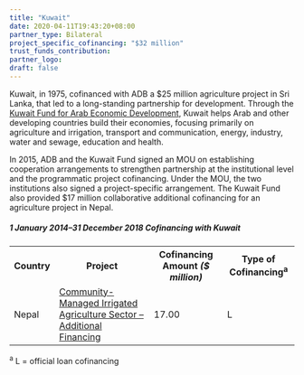 ```yaml
---
title: "Kuwait"
date: 2020-04-11T19:43:20+08:00
partner_type: Bilateral
project_specific_cofinancing: "$32 million"
trust_funds_contribution: 
partner_logo:
draft: false
---
```


Kuwait, in 1975, cofinanced with ADB a $25 million agriculture project in Sri Lanka, that led to a long-standing partnership for development. Through the <a href="https://www.kuwait-fund.org/ar/web/kfund/home" target="_blank">Kuwait Fund for Arab Economic Development</a>, Kuwait helps Arab and other developing countries build their economies, focusing primarily on agriculture and irrigation, transport and communication, energy, industry, water and sewage, education and health.  

In 2015, ADB and the Kuwait Fund signed an MOU on establishing cooperation arrangements to strengthen partnership at the institutional level and the programmatic project cofinancing. Under the MOU, the two institutions also signed a project-specific arrangement. The Kuwait Fund also provided $17 million collaborative additional cofinancing for an agriculture project in Nepal. 


##### _1 January 2014–31 December 2018_ Cofinancing with Kuwait

<table class="table">

<tr>
<th>Country</th>
<th>Project</th>
<th>Cofinancing Amount <em>($ million)</em></th>
<th>Type of Cofinancing<sup>a</sup></th>
</tr>
<tr>
<td>Nepal</td>
<td><a
href="https://www.adb.org/projects/33209-013/main" target="_parent">Community-Managed Irrigated Agriculture Sector – Additional Financing</a></td>
<td>17.00 </td>
<td>L</td>
</tr>
</table>

<p class="dr-footnote"><sup>a</sup> L = official loan cofinancing</p>